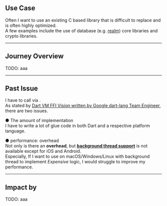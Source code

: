 <PageTitleHeader section="calling native C APIs" title="Use Case"/>

## Use Case

Often I want to use an existing C based library that is difficult to replace and is often highly optimized.  
A few examples include the use of database (e.g. [realm](https://github.com/realm/realm-core)) core libraries and crypto libraries.

---

<PageTitleHeader section="calling native C APIs" title="Journey Overview"/>

## Journey Overview

TODO: aaa

---

<PageTitleHeader section="calling native C APIs" title="Issues"/>

## Past Issue

I have to call <UniqueTerm val="native C APIs"/> via <a href="https://docs.flutter.dev/development/platform-integration/platform-channels" target="_blank"><TechnicalTerm val="Platform Channels"/></a>.  
As stated by [Dart VM FFI Vision written by Google dart-lang Team Engineer](https://gist.github.com/mraleph/2582b57737711da40262fad71215d62e), there are two issues.

● The amount of implementation  
I have to write a lot of glue code in both Dart and a respective platform language.

● performance: <TechnicalTerm val="Platform Channels"/> overhead  
Not only is there an **overhead**, but **[background thread support](https://docs.flutter.dev/development/platform-integration/platform-channels#channels-and-platform-threading)** is not available except for iOS and Android.  
Especially, If I want to use <UniqueTerm val="native C APIs"/> on macOS/Windows/Linux with background thread to implement _Expensive_ logic, I would struggle to improve my performance.

---

<PageTitleHeader section="calling native C APIs" title="Impact"/>

## Impact by <TechnicalTerm val="dart:ffi"/>

TODO: aaa
